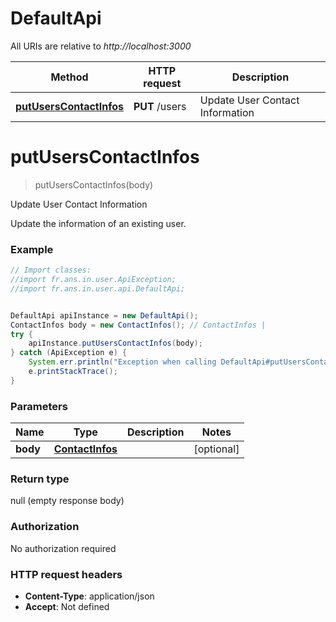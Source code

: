 # DefaultApi

All URIs are relative to *http://localhost:3000*

Method | HTTP request | Description
------------- | ------------- | -------------
[**putUsersContactInfos**](DefaultApi.md#putUsersContactInfos) | **PUT** /users | Update User Contact Information

<a name="putUsersContactInfos"></a>
# **putUsersContactInfos**
> putUsersContactInfos(body)

Update User Contact Information

Update the information of an existing user.

### Example
```java
// Import classes:
//import fr.ans.in.user.ApiException;
//import fr.ans.in.user.api.DefaultApi;


DefaultApi apiInstance = new DefaultApi();
ContactInfos body = new ContactInfos(); // ContactInfos | 
try {
    apiInstance.putUsersContactInfos(body);
} catch (ApiException e) {
    System.err.println("Exception when calling DefaultApi#putUsersContactInfos");
    e.printStackTrace();
}
```

### Parameters

Name | Type | Description  | Notes
------------- | ------------- | ------------- | -------------
 **body** | [**ContactInfos**](ContactInfos.md)|  | [optional]

### Return type

null (empty response body)

### Authorization

No authorization required

### HTTP request headers

 - **Content-Type**: application/json
 - **Accept**: Not defined

